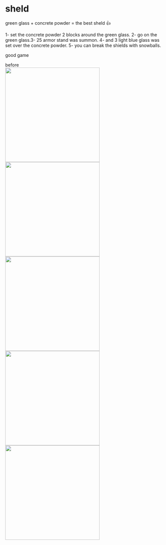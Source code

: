 # sheld

green glass + concrete powder = the best sheld 👍

1- set the concrete powder 2 blocks around the green glass.
2- go on the green glass.3- 25 armor stand was summon.
4- and 3 light blue glass was set over the concrete powder.
5- you can break the shields with snowballs.

good game

before<br>
<img src="https://flamebousteur.github.io/zip/sheld/img/1.png" width="300"><br>
<img src="https://flamebousteur.github.io/zip/sheld/img/2.png" width="300"><img src="https://flamebousteur.github.io/zip/sheld/img/3.png" width="300"><img src="https://flamebousteur.github.io/zip/sheld/img/4.png" width="300"><img src="https://flamebousteur.github.io/zip/sheld/img/5.png" width="300">
